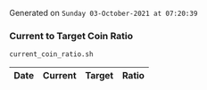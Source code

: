 Generated on `Sunday 03-October-2021 at 07:20:39`

### Current to Target Coin Ratio
`current_coin_ratio.sh`

Date|Current|Target|Ratio
---|---|---|---
